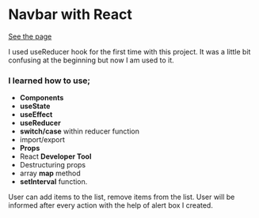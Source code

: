 # Navbar with React

[See the page](https://emreozturanli.github.io/Shopping-List/)

I used useReducer hook for the first time with this project. It was a little bit confusing at the beginning but now I am used to it.

### I learned how to use;
  - <b>Components</b>
  - <b>useState</b>
  - <b>useEffect</b>
  - <b>useReducer</b>
  - <b>switch/case</b> within reducer function
  - import/export
  - <b>Props</b>
  - React <b>Developer Tool</b>
  - Destructuring props
  - array <b>map</b> method
  - <b>setInterval</b> function.
  
User can add items to the list, remove items from the list. User will be informed after every action with the help of alert box I created. 